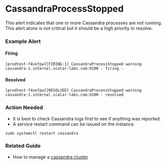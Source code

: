# CassandraProcessStopped
This alert indicates that one or more Cassandra processes are not running. This alert alone is not critical but it should be a high priority to resolve.  

### Example Alert

#### Firing
```
[prodtest-f4vofpw][FIRING:1] CassandraProcessStopped warning
cassandra-1.internal.scalar-labs.com:9100 - firing -
```

#### Resolved
```
[prodtest-f4vofpw][RESOLVED] CassandraProcessStopped warning
cassandra-1.internal.scalar-labs.com:9100 - resolved
```

### Action Needed
* It is best to check Cassandra logs first to see if anything was reported.
* A service restart command can be issued on the instance.
```console
sudo systemctl restart cassandra
```

### Related Guide
* How to manage a [cassandra cluster](./CassandraGuide.md)
